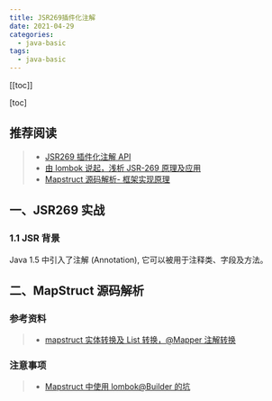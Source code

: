 ```yaml
---
title: JSR269插件化注解
date: 2021-04-29
categories:
  - java-basic
tags:
  - java-basic
---
```


[[toc]]

[toc]

## 推荐阅读

> - [JSR269 插件化注解 API](http://www.cyblogs.com/2020/05/13/2020/05/JSR269%E6%8F%92%E4%BB%B6%E5%8C%96%E6%B3%A8%E8%A7%A3API/)
> - [由 lombok 说起，浅析 JSR-269 原理及应用](https://blog.csdn.net/weixin_43983762/article/details/105867398)
> - [Mapstruct 源码解析- 框架实现原理](https://juejin.cn/post/6844904199755415559)

## 一、JSR269 实战

### 1.1 JSR 背景

Java 1.5 中引入了注解 (Annotation), 它可以被用于注释类、字段及方法。




## 二、MapStruct 源码解析





### 参考资料

> - [mapstruct 实体转换及 List 转换，@Mapper 注解转换](https://www.cnblogs.com/junzhu-bye/p/12900950.html)

### 注意事项

> - [Mapstruct 中使用 lombok@Builder 的坑](https://www.jianshu.com/p/4f7b4f4bf689)
